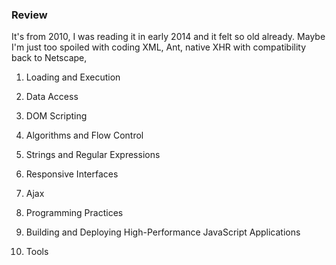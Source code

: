 ### Review

It's from 2010, I was reading it in early 2014 and it felt so old already. Maybe I'm just too spoiled with coding
XML, Ant, native XHR with compatibility back to Netscape,

1. Loading and Execution

2. Data Access

3. DOM Scripting

4. Algorithms and Flow Control

5. Strings and Regular Expressions

6. Responsive Interfaces

7. Ajax

8. Programming Practices

9. Building and Deploying High-Performance JavaScript Applications

10. Tools